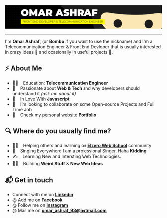 <!-- # Hello, nerds 🤓 -->

<p align="center">
  <img src="https://raw.githubusercontent.com/OmarAshraf-Bombo/OmarAshraf-Bombo/master/hi.png">
</p>

---

I'm **Omar Ashraf**, (or **Bombo** if you want to use the nickname) and I'm a Telecommunication Engineer & Front End Devloper that is usually interested in crazy ideas 🦄 and ocasionally in useful projects 🤖.

## ⚡️ About Me

- 🧑‍🎤 &nbsp;&nbsp; Education: **Telecommunication Engineer**
- 👾 &nbsp;&nbsp; Passionate about **Web & Tech** and why developers should understand it _(ask me about it)_
- 💚 &nbsp;&nbsp; In Love With **Javascript**
- 👯 &nbsp;&nbsp; I’m looking to collaborate on some Open-source Projects and Full Time Job
- 📱 &nbsp;&nbsp; Check my personal website [**Portfolio**](https://www.omarashraf.com/)

## 🔍 Where do you usually find me?

- 🧙‍♂️ &nbsp;&nbsp; Helping others and learning on [**Elzero Web School**](https://www.facebook.com/groups/ElzeroWebSchool) community
- 🎤 &nbsp;&nbsp; Singing Everywhere I am a professional Singer, Haha **Kidding**
- ✍️ &nbsp;&nbsp; Learning New and Intersting Web Technologies.
- 👷‍♂️ &nbsp;&nbsp; Building **Weird Stuff** & **New Web Ideas**

## 📬 Get in touch

- Connect with me on [**Linkedin**](https://www.linkedin.com/in/omar-ashraf-wagih/)
- @ Add me on [**Facebook**](https://www.facebook.com/omar.ronaldo.ashraf/)
- @ Follow me on [**Instagram**](https://www.instagram.com/omarashrafcodes/)
- @ Mail me on **omar_ashraf_93@hotmail.com**
